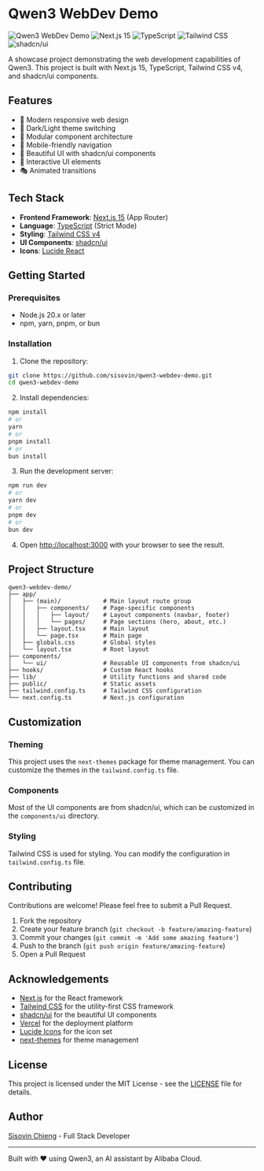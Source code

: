 # Qwen3 WebDev Demo

![Qwen3 WebDev Demo](https://img.shields.io/badge/Qwen3-WebDev_Demo-blue)
![Next.js 15](https://img.shields.io/badge/Next.js-15-black)
![TypeScript](https://img.shields.io/badge/TypeScript-Strict-blue)
![Tailwind CSS](https://img.shields.io/badge/Tailwind_CSS-v4-38bdf8)
![shadcn/ui](https://img.shields.io/badge/shadcn/ui-Latest-black)

A showcase project demonstrating the web development capabilities of Qwen3. This project is built with Next.js 15, TypeScript, Tailwind CSS v4, and shadcn/ui components.

## Features

- 🚀 Modern responsive web design
- 🌙 Dark/Light theme switching
- 🧩 Modular component architecture
- 📱 Mobile-friendly navigation
- 🎨 Beautiful UI with shadcn/ui components
- 🔄 Interactive UI elements
- 🎭 Animated transitions

## Tech Stack

- **Frontend Framework**: [Next.js 15](https://nextjs.org) (App Router)
- **Language**: [TypeScript](https://www.typescriptlang.org/) (Strict Mode)
- **Styling**: [Tailwind CSS v4](https://tailwindcss.com/)
- **UI Components**: [shadcn/ui](https://ui.shadcn.com/)
- **Icons**: [Lucide React](https://lucide.dev/icons/)

## Getting Started

### Prerequisites

- Node.js 20.x or later
- npm, yarn, pnpm, or bun

### Installation

1. Clone the repository:

```bash
git clone https://github.com/sisovin/qwen3-webdev-demo.git
cd qwen3-webdev-demo
```

2. Install dependencies:

```bash
npm install
# or
yarn
# or
pnpm install
# or
bun install
```

3. Run the development server:

```bash
npm run dev
# or
yarn dev
# or
pnpm dev
# or
bun dev
```

4. Open [http://localhost:3000](http://localhost:3000) with your browser to see the result.

## Project Structure

```
qwen3-webdev-demo/
├── app/
│   ├── (main)/            # Main layout route group
│   │   ├── components/    # Page-specific components
│   │   │   ├── layout/    # Layout components (navbar, footer)
│   │   │   └── pages/     # Page sections (hero, about, etc.)
│   │   ├── layout.tsx     # Main layout
│   │   └── page.tsx       # Main page
│   ├── globals.css        # Global styles
│   └── layout.tsx         # Root layout
├── components/
│   └── ui/                # Reusable UI components from shadcn/ui
├── hooks/                 # Custom React hooks
├── lib/                   # Utility functions and shared code
├── public/                # Static assets
├── tailwind.config.ts     # Tailwind CSS configuration
└── next.config.ts         # Next.js configuration
```

## Customization

### Theming

This project uses the `next-themes` package for theme management. You can customize the themes in the `tailwind.config.ts` file.

### Components

Most of the UI components are from shadcn/ui, which can be customized in the `components/ui` directory.

### Styling

Tailwind CSS is used for styling. You can modify the configuration in `tailwind.config.ts` file.

## Contributing

Contributions are welcome! Please feel free to submit a Pull Request.

1. Fork the repository
2. Create your feature branch (`git checkout -b feature/amazing-feature`)
3. Commit your changes (`git commit -m 'Add some amazing feature'`)
4. Push to the branch (`git push origin feature/amazing-feature`)
5. Open a Pull Request

## Acknowledgements

- [Next.js](https://nextjs.org) for the React framework
- [Tailwind CSS](https://tailwindcss.com) for the utility-first CSS framework
- [shadcn/ui](https://ui.shadcn.com) for the beautiful UI components
- [Vercel](https://vercel.com) for the deployment platform
- [Lucide Icons](https://lucide.dev) for the icon set
- [next-themes](https://github.com/pacocoursey/next-themes) for theme management

## License

This project is licensed under the MIT License - see the [LICENSE](LICENSE) file for details.

## Author

[Sisovin Chieng](https://github.com/sisovin) - Full Stack Developer

---

Built with ❤️ using Qwen3, an AI assistant by Alibaba Cloud.
